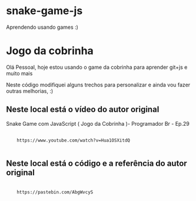 # snake-game-js
Aprendendo usando games :)

<h1>Jogo da cobrinha</h1>
<p>Olá Pessoal, hoje estou usando o game da cobrinha para aprender git+js e muito mais</p>
<p>Neste código modifiquei alguns trechos para personalizar e ainda vou fazer outras melhorias, :)</p>

<h2>Neste local está o vídeo do autor original</h2>
<p>Snake Game com JavaScript ( Jogo da Cobrinha )- Programador Br - Ep.29</p>
<pre>
  <code>
    https://www.youtube.com/watch?v=Hua1OSXitdQ
  </code>
</pre>

<h2>Neste local está o código e a referência do autor original</h2>
<pre>
  <code>
    https://pastebin.com/AbgWvcyS
  </code>
</pre>

